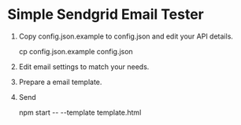 # Simple Sendgrid Email Tester

1. Copy config.json.example to config.json and edit your API details.

    cp config.json.example config.json

2. Edit email settings to match your needs.

3. Prepare a email template.

4. Send

    npm start -- --template template.html

